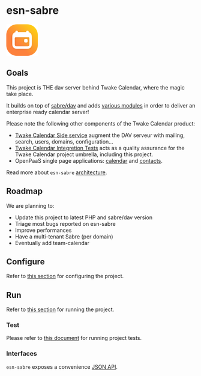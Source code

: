 # esn-sabre

![LOGO](assets/calendar.svg)

## Goals

This project is THE dav server behind Twake Calendar, where the magic take place.

It builds on top of [sabre/dav](https://github.com/sabre-io/dav/) and adds [various modules](doc/PLUGINS.md) in order to deliver an enterprise ready calendar server!

Please note the following other components of the Twake Calendar product:
 - [Twake Calendar Side service](https://github.com/linagora/twake-calendar-side-service) augment the DAV serveur with mailing, search, users, domains, configuration...
 - [Twake Calendar Integretion Tests](https://github.com/linagora/twake-calendar-integration-tests) acts as a quality assurance for the Twake Calendar project umbrella, including this project.
 - OpenPaaS single page applications: [calendar](https://github.com/linagora/esn-frontend-calendar) and [contacts](https://github.com/linagora/esn-frontend-contacts).

 Read more about `esn-sabre` [architecture](doc/ARCHITECTURE.md).

## Roadmap

We are planning to:

 - Update this project to latest PHP and sabre/dav version
 - Triage most bugs reported on esn-sabre
 - Improve performances
 - Have a multi-tenant Sabre (per domain)
 - Eventually add team-calendar

## Configure

Refer to [this section](doc/CONFIGURE.md) for configuring the project.

## Run

Refer to [this section](doc/RUN.md) for running the project.

### Test

Please refer to [this document](doc/TESTING.md) for running project tests.

### Interfaces

`esn-sabre` exposes a convenience [JSON API](doc/JSON-API.md).